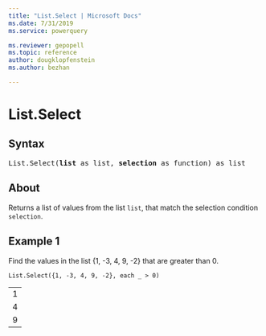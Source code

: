 ```yaml
---
title: "List.Select | Microsoft Docs"
ms.date: 7/31/2019
ms.service: powerquery

ms.reviewer: gepopell
ms.topic: reference
author: dougklopfenstein
ms.author: bezhan

---
```

# List.Select

## Syntax

<pre>
List.Select(<b>list</b> as list, <b>selection</b> as function) as list
</pre>
  
## About  
Returns a list of values from the list `list`, that match the selection condition `selection`.

## Example 1
Find the values in the list {1, -3, 4, 9, -2} that are greater than 0.

```powerquery-m
List.Select({1, -3, 4, 9, -2}, each _ > 0)
```

<table> <tr><td>1</td></tr> <tr><td>4</td></tr> <tr><td>9</td></tr> </table>
